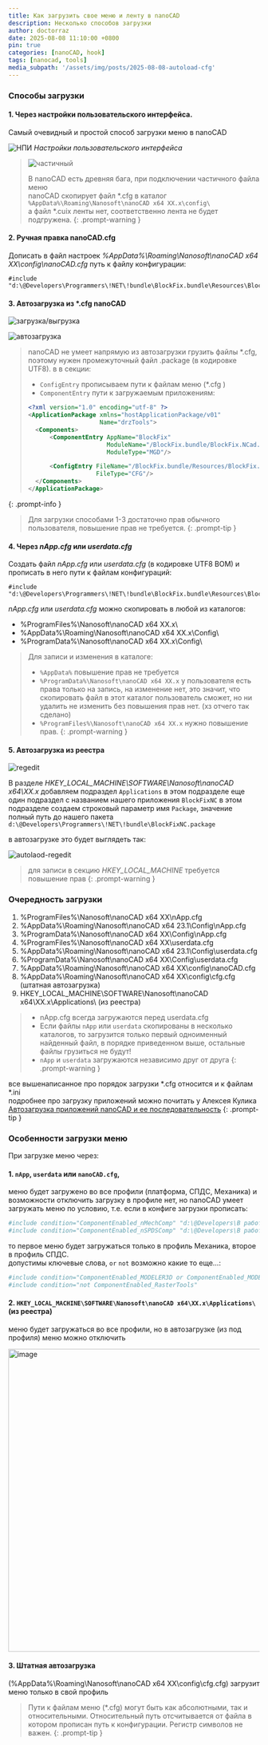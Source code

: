 ```yaml
---
title: Как загрузить свое меню и ленту в nanoCAD
description: Несколько способов загрузки
author: doctorraz
date: 2025-08-08 11:10:00 +0800
pin: true
categories: [nanoCAD, hook]
tags: [nanocad, tools]
media_subpath: '/assets/img/posts/2025-08-08-autoload-cfg'
---
```



### Способы загрузки
 
#### 1. Через настройки пользовательского интерфейса. 

Самый очевидный и простой способ загрузки меню в nanoCAD 

![НПИ](npi.png)
_Настройки пользовательского интерфейса_

> ![частичный](partial.png)
>
> В nanoCAD есть древняя бага,  при подключении частичного файла меню \
> nanoCAD скопирует файл \*.cfg в каталог `%AppData%\Roaming\Nanosoft\nanoCAD x64 ХХ.х\config\` \
> а файл \*.cuix ленты нет, соответственно лента не будет подгружена. 
{: .prompt-warning }


#### 2. Ручная правка nanoCAD.cfg

Дописать в файл настроек _%AppData%\Roaming\Nanosoft\nanoCAD x64 ХХ\config\nanoCAD.cfg_ путь к файлу конфигурации: 

```
#include "d:\@Developers\Programmers\!NET\!bundle\BlockFix.bundle\Resources\BlockFix.cfg"
```

####  3. Автозагрузка из \*.cfg  nanoCAD

![загрузка/выгрузка](load-unload.png)

![автозагрузка](autoload.png)

> nanoCAD не умеет напрямую из автозагрузки грузить файлы \*.cfg, поэтому нужен промежуточный файл .package (в кодировке UTF8).
> в в секции:
> - `ConfigEntry` прописываем пути к файлам меню (\*.cfg )
> - `ComponentEntry` пути к загружаемым приложениям:
> 
> ```xml
> <?xml version="1.0" encoding="utf-8" ?>
> <ApplicationPackage xmlns="hostApplicationPackage/v01"
>                     Name="drzTools">
> 	<Components>
> 		<ComponentEntry AppName="BlockFix"
> 		                ModuleName="/BlockFix.bundle/BlockFix.NCad.dll"
> 		                ModuleType="MGD"/>
> 
> 		<ConfigEntry FileName="/BlockFix.bundle/Resources/BlockFix.cfg"
> 		             FileType="CFG"/>
> 	</Components>
> </ApplicationPackage>
> ```
{: .prompt-info }

> Для загрузки способами 1-3 достаточно прав обычного пользователя, повышение прав не требуется.
{: .prompt-tip }

####  4. Через _nApp.cfg_ или _userdata.cfg_

Создать файл _nApp.cfg_ или _userdata.cfg_  (в кодировке UTF8 BOM) и прописать в него пути к файлам конфигураций: 

```
#include "d:\@Developers\Programmers\!NET\!bundle\BlockFix.bundle\Resources\BlockFix.cfg"
```

_nApp.cfg_ или _userdata.cfg_ можно скопировать в любой из каталогов:
- %ProgramFiles%\Nanosoft\nanoCAD x64 ХХ.х\
- %AppData%\Roaming\Nanosoft\nanoCAD x64 ХХ.х\Config\
- %ProgramData%\Nanosoft\nanoCAD x64 ХХ.х\Config\

> Для записи и изменения в каталоге:
> - `%AppData%` повышение прав не требуется
> - `%ProgramData%\Nanosoft\nanoCAD x64 ХХ.х` у пользователя есть права только на запись, на изменение нет, это значит, что скопировать файл в этот каталог  пользователь сможет, но ни удалить не изменить без повышения прав нет. (хз отчего так сделано)
> - `%ProgramFiles%\Nanosoft\nanoCAD x64 ХХ.х` нужно повышение прав.
{: .prompt-warning }

#### 5. Автозагрузка из реестра

 ![regedit](regedit.png)

В разделе _HKEY_LOCAL_MACHINE\SOFTWARE\Nanosoft\nanoCAD x64\ХХ.х_ 
добавляем подраздел `Applications`
в этом подразделе еще один подраздел с названием нашего приложения `BlockFixNC`
в этом подразделе создаем строковый параметр 
имя `Package`, значение полный путь до нашего пакета `d:\@Developers\Programmers\!NET\!bundle\BlockFixNC.package`

в автозагрузке это будет выглядеть так:

![autolaod-regedit](autolaod-regedit.png)

> для записи в секцию _HKEY_LOCAL_MACHINE_ требуется повышение прав
{: .prompt-warning }

### Очередность загрузки

1. %ProgramFiles%\Nanosoft\nanoCAD x64 ХХ\nApp.cfg
2. %AppData%\Roaming\Nanosoft\nanoCAD x64 23.1\Config\nApp.cfg
3. %ProgramData%\Nanosoft\nanoCAD x64 ХХ\Config\nApp.cfg
4. %ProgramFiles%\Nanosoft\nanoCAD x64 ХХ\userdata.cfg
5. %AppData%\Roaming\Nanosoft\nanoCAD x64 23.1\Config\userdata.cfg
6. %ProgramData%\Nanosoft\nanoCAD x64 ХХ\Config\userdata.cfg 
7. %AppData%\Roaming\Nanosoft\nanoCAD x64 ХХ\config\nanoCAD.cfg 
8. %AppData%\Roaming\Nanosoft\nanoCAD x64 ХХ\config\cfg.cfg (штатная автозагрузка) 
9. HKEY_LOCAL_MACHINE\SOFTWARE\Nanosoft\nanoCAD x64\ХХ.х\Applications\ (из реестра)
 
> - nApp.cfg всегда загружаются перед userdata.cfg
> - Если файлы `nApp` или `userdata` скопированы в несколько каталогов, то загрузится только первый одноименный найденный файл, в порядке приведенном выше, остальные файлы грузиться не будут!
> - `nApp` и `userdata` загружаются независимо друг от друга
{: .prompt-warning }

все вышенаписанное про порядок загрузки \*.cfg относится и к файлам \*.ini \
подробнее про загрузку приложений можно почитать у Алексея Кулика [Автозагрузка приложений nanoCAD и ее последовательность](https://autolisp.ru/2023/12/13/nanocad-addon-loading/)
{: .prompt-tip }

### Особенности загрузки меню

При загрузке меню через:

#### 1. `nApp`, `userdata` или `nanoCAD.cfg`, 

меню будет загружено во все профили (платформа, СПДС, Механика) и возможности отключить загрузку в профиле нет, но nanoCAD умеет загружать меню по условию, т.е. если в конфиге загрузки прописать:

```ini
#include condition="ComponentEnabled_nMechComp" "d:\@Developers\В работе\!Текущее\Programmers\!NET\!bundle\PlotSPDS.bundle\Resources\Mech_menu.cfg"
#include condition="ComponentEnabled_nSPDSComp" "d:\@Developers\В работе\!Текущее\Programmers\!NET\!bundle\PlotSPDS.bundle\Resources\SPDS_menu.cfg"
```

то первое меню будет загружаться только в профиль Механика, второе в профиль СПДС.\
допустимы ключевые слова, `or` `not` возможно какие то еще...:

```ini
#include condition="ComponentEnabled_MODELER3D or ComponentEnabled_MODELER3D_C3D" "nmenu3D.cfg"
#include condition="not ComponentEnabled_RasterTools"                             "RasterTools.cfg"
```

#### 2. `HKEY_LOCAL_MACHINE\SOFTWARE\Nanosoft\nanoCAD x64\ХХ.х\Applications\` (из реестра)

меню будет загружаться во все профили, но в автозагрузке (из под профиля) меню можно отключить

<img width="607"   alt="image" src="https://github.com/user-attachments/assets/03d695dc-4ff2-4060-b4f4-e898026af405" />

#### 3. Штатная автозагрузка 

(%AppData%\Roaming\Nanosoft\nanoCAD x64 ХХ\config\cfg.cfg) загрузит меню только в свой профиль

> Пути к файлам меню (\*.cfg) могут быть как абсолютными, так и относительными. Относительный путь отсчитывается от файла в котором прописан путь к конфигурации.
> Регистр символов не важен.
{: .prompt-tip }
 
